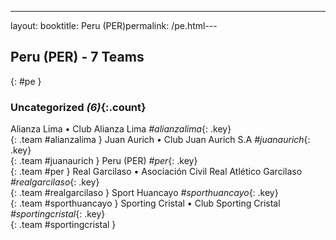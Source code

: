 ---
layout: booktitle: Peru (PER)permalink: /pe.html---

## Peru (PER) - 7 Teams
{: #pe }









### Uncategorized _(6)_{:.count}

Alianza Lima • Club Alianza Lima   _#alianzalima_{: .key} <br>
{: .team #alianzalima }
Juan Aurich • Club Juan Aurich S.A   _#juanaurich_{: .key} <br>
{: .team #juanaurich }
Peru  (PER)  _#per_{: .key} <br>
{: .team #per }
Real Garcilaso • Asociación Civil Real Atlético Garcilaso   _#realgarcilaso_{: .key} <br>
{: .team #realgarcilaso }
Sport Huancayo   _#sporthuancayo_{: .key} <br>
{: .team #sporthuancayo }
Sporting Cristal • Club Sporting Cristal   _#sportingcristal_{: .key} <br>
{: .team #sportingcristal }


 
